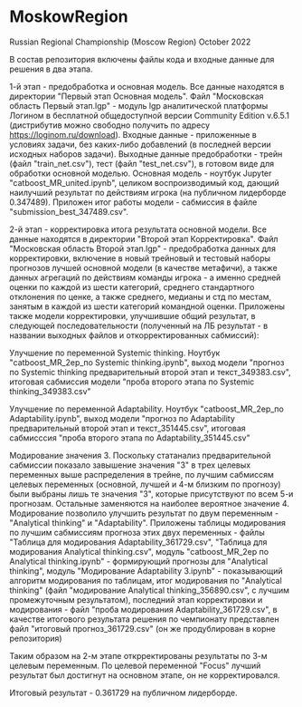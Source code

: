 # MoskowRegion
Russian Regional Championship (Moscow Region) October 2022

В состав репозитория включены файлы кода и входные данные для решения в два этапа.

1-й этап - предобработка и основная модель. Все данные находятся в директории "Первый этап Основная модель". Файл "Московская область Первый этап.lgp" - модуль lgp аналитической платформы Логином в бесплатной общедоступной версии Community Edition v.6.5.1 (дистрибутив можно свободно получить по адресу https://loginom.ru/download). Входные данные - приложенные в условиях задачи, без каких-либо добавлений (в последней версии исходных наборов задачи). Выходные данные предобработки - трейн (файл "train_net.csv"), тест (файл "test_net.csv"), в готовом виде для обработки основной моделью.
Основная модель - ноутбук Jupyter "catboost_MR_united.ipynb", целиком воспроизводимый код, дающий наилучший результат по действиям игрока (на публичном лидерборде 0.347489). Приложен итог работы модели - сабмиссия в файле "submission_best_347489.csv".

2-й этап - корректировка итога результата основной модели. Все данные находятся в директории "Второй этап Корректировка".
Файл "Московская область Второй этап.lgp" - предобработка данных для корректировки, включение в новый трейновый и тестовый наборы прогнозов лучшей основной модели (в качестве метафичи), а также данных агрегаций по действиям команды игрока - а именно средней оценки по каждой из шести категорий, среднего стандартного отклонения по ценке, а также среднего, медианы и стд по местам, занятым в каждой из шести категорий командной оценки.
Приложены также модели корректировки, улучшившие общий результат, в следующей последовательности (полученный на ЛБ результат - в названии выходных файлов и откорректированных сабмиссий):

Улучшение по переменной Systemic thinking. Ноутбук "catboost_MR_2ep_по Systemic thinking.ipynb", выход модели "прогноз по Systemic thinking предварительный второй этап и текст_349383.csv", итоговая сабмиссия модели "проба второго этапа по Systemic thinking_349383.csv"

Улучшение по переменной Adaptability. Ноутбук "catboost_MR_2ep_по Adaptability.ipynb", выход модели "прогноз по Adaptability предварительный второй этап и текст_351445.csv", итоговая сабмисссия "проба второго этапа по Adaptability_351445.csv" 

Модирование значения 3. Поскольку статанализ предварительной сабмиссии показало завышение значения "3" в трех целевых переменных выше распределения в трейне, по лучшим сабмиссям целевых переменных (основной, лучшей и 4-м близким по прогнозу) были выбраны лишь те значения "3", которые присутствуют по всем 5-и прогнозам. Остальные заменяются на наиболее вероятное значение 4.
Модирование позволило улучшить результат по двум переменным - "Analytical thinking" и "Adaptability".
Приложены таблицы модирования по лучшим сабмиссиям прогноза этих двух переменных - файлы "Таблица для модирования Adaptability_361729.csv", "Таблица для модирования Analytical thinking.csv", модуль "catboost_MR_2ep по Analytical thinking.ipynb" - формирующий прогнозы для "Analytical thinking", модуль "Модирование Adaptability 3.ipynb" - показывающий алгоритм модирования по таблицам, итог модирования по "Analytical thinking" (файл "модирование Analytical thinking_356890.csv", с лучшим промежуточным результатом), последний этап корректировки и модирования - файл "проба модирования Adaptability_361729.csv", в качестве итогового результата решения по чемпионату представлен файл "итоговый прогноз_361729.csv" (он же продублирован в корне репозитория)

Таким образом на 2-м этапе открректированы результаты по 3-м целевым переменным. По целевой переменной "Focus" лучший результат был достигнут на основном этапе, он не корректировался.

Итоговый результат - 0.361729 на публичном лидерборде.
